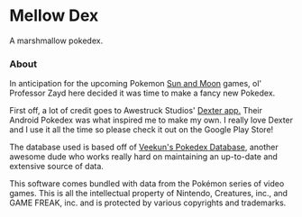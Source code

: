 # Mellow Dex

A marshmallow pokedex.

### About
In anticipation for the upcoming Pokemon [Sun and Moon](http://www.serebii.net/sunmoon/) games, ol' Professor Zayd here decided it was time to make a fancy new Pokedex.

First off, a lot of credit goes to Awestruck Studios' [Dexter app.](https://play.google.com/store/apps/details?id=com.awestruckstudios.pkmn&hl=en) Their Android Pokedex was what inspired me to make my own. I really love Dexter and I use it all the time so please check it out on the Google Play Store!

The database used is based off of [Veekun's Pokedex Database](https://github.com/veekun/pokedex), another awesome dude who works really hard on maintaining an up-to-date and extensive source of data.


This software comes bundled with data from the Pokémon series of video games. This is all the intellectual property of Nintendo, Creatures, inc., and GAME FREAK, inc. and is protected by various copyrights and trademarks.
